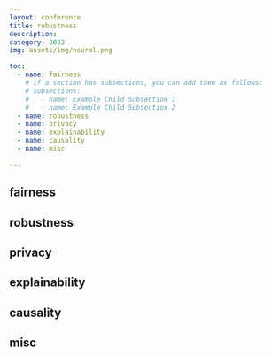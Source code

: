 ```yaml
---
layout: conference
title: robustness
description:   
category: 2022
img: assets/img/neural.png

toc:
  - name: fairness
    # if a section has subsections, you can add them as follows:
    # subsections:
    #   - name: Example Child Subsection 1
    #   - name: Example Child Subsection 2
  - name: robustness
  - name: privacy
  - name: explainability
  - name: causality
  - name: misc

---
```

## fairness
## robustness
## privacy
## explainability
## causality
## misc